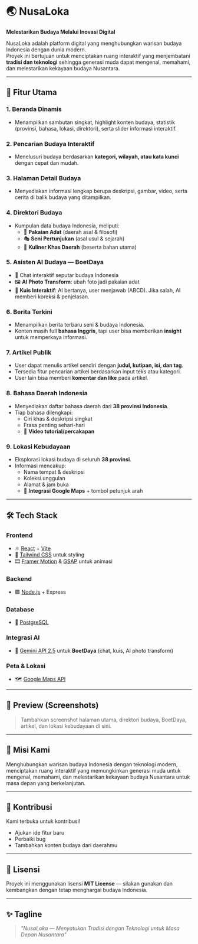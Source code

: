 # 🌏 NusaLoka  
**Melestarikan Budaya Melalui Inovasi Digital**

NusaLoka adalah platform digital yang menghubungkan warisan budaya Indonesia dengan dunia modern.  
Proyek ini bertujuan untuk menciptakan ruang interaktif yang menjembatani **tradisi dan teknologi** sehingga generasi muda dapat mengenal, memahami, dan melestarikan kekayaan budaya Nusantara.

---

## 🚀 Fitur Utama

### 1. Beranda Dinamis  
- Menampilkan sambutan singkat, highlight konten budaya, statistik (provinsi, bahasa, lokasi, direktori), serta slider informasi interaktif.  

### 2. Pencarian Budaya Interaktif  
- Menelusuri budaya berdasarkan **kategori, wilayah, atau kata kunci** dengan cepat dan mudah.  

### 3. Halaman Detail Budaya  
- Menyediakan informasi lengkap berupa deskripsi, gambar, video, serta cerita di balik budaya yang ditampilkan.  

### 4. Direktori Budaya  
- Kumpulan data budaya Indonesia, meliputi:  
  - 👘 **Pakaian Adat** (daerah asal & filosofi)  
  - 🎭 **Seni Pertunjukan** (asal usul & sejarah)  
  - 🍲 **Kuliner Khas Daerah** (beserta bahan utama)  

### 5. Asisten AI Budaya — **BoetDaya**  
- 💬 Chat interaktif seputar budaya Indonesia  
- 🖼️ **AI Photo Transform**: ubah foto jadi pakaian adat  
- 🧩 **Kuis Interaktif**: AI bertanya, user menjawab (ABCD). Jika salah, AI memberi koreksi & penjelasan.  

### 6. Berita Terkini  
- Menampilkan berita terbaru seni & budaya Indonesia.  
- Konten masih full **bahasa Inggris**, tapi user bisa memberikan **insight** untuk memperkaya informasi.  

### 7. Artikel Publik  
- User dapat menulis artikel sendiri dengan **judul, kutipan, isi, dan tag**.  
- Tersedia fitur pencarian artikel berdasarkan input teks atau kategori.  
- User lain bisa memberi **komentar dan like** pada artikel.  

### 8. Bahasa Daerah Indonesia  
- Menyediakan daftar bahasa daerah dari **38 provinsi Indonesia**.  
- Tiap bahasa dilengkapi:  
  - Ciri khas & deskripsi singkat  
  - Frasa penting sehari-hari  
  - 🎥 **Video tutorial/percakapan**  

### 9. Lokasi Kebudayaan  
- Eksplorasi lokasi budaya di seluruh **38 provinsi**.  
- Informasi mencakup:  
  - Nama tempat & deskripsi  
  - Koleksi unggulan  
  - Alamat & jam buka  
  - 📍 **Integrasi Google Maps** + tombol petunjuk arah  

---

## 🛠️ Tech Stack

### Frontend
- ⚛️ [React](https://react.dev/) + [Vite](https://vitejs.dev/)  
- 🎨 [Tailwind CSS](https://tailwindcss.com/) untuk styling  
- 🎞️ [Framer Motion](https://www.framer.com/motion/) & [GSAP](https://greensock.com/gsap/) untuk animasi  

### Backend
- 🟩 [Node.js](https://nodejs.org/) + Express  

### Database
- 🐘 [PostgreSQL](https://www.postgresql.org/)  

### Integrasi AI
- 🤖 [Gemini API 2.5](https://ai.google/) untuk **BoetDaya** (chat, kuis, AI photo transform)  

### Peta & Lokasi
- 🗺️ [Google Maps API](https://developers.google.com/maps)  

---

## 📸 Preview (Screenshots)
> Tambahkan screenshot halaman utama, direktori budaya, BoetDaya, artikel, dan lokasi kebudayaan di sini.  

---

## 📌 Misi Kami
Menghubungkan warisan budaya Indonesia dengan teknologi modern, menciptakan ruang interaktif yang memungkinkan generasi muda untuk mengenal, memahami, dan melestarikan kekayaan budaya Nusantara untuk masa depan yang berkelanjutan.  

---

## 🤝 Kontribusi
Kami terbuka untuk kontribusi!  
- Ajukan ide fitur baru  
- Perbaiki bug  
- Tambahkan konten budaya dari daerahmu  

---

## 📄 Lisensi
Proyek ini menggunakan lisensi **MIT License** — silakan gunakan dan kembangkan dengan tetap menghargai budaya Indonesia.  

---

## ✨ Tagline  
> *"NusaLoka — Menyatukan Tradisi dengan Teknologi untuk Masa Depan Nusantara"*
